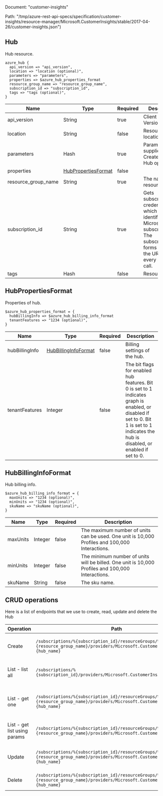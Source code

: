 Document: "customer-insights"


Path: "/tmp/azure-rest-api-specs/specification/customer-insights/resource-manager/Microsoft.CustomerInsights/stable/2017-04-26/customer-insights.json")

## Hub

Hub resource.

```puppet
azure_hub {
  api_version => "api_version",
  location => "location (optional)",
  parameters => "parameters",
  properties => $azure_hub_properties_format
  resource_group_name => "resource_group_name",
  subscription_id => "subscription_id",
  tags => "tags (optional)",
}
```

| Name        | Type           | Required       | Description       |
| ------------- | ------------- | ------------- | ------------- |
|api_version | String | true | Client Api Version. |
|location | String | false | Resource location. |
|parameters | Hash | true | Parameters supplied to the CreateOrUpdate Hub operation. |
|properties | [HubPropertiesFormat](#hubpropertiesformat) | false |  |
|resource_group_name | String | true | The name of the resource group. |
|subscription_id | String | true | Gets subscription credentials which uniquely identify Microsoft Azure subscription. The subscription ID forms part of the URI for every service call. |
|tags | Hash | false | Resource tags. |
        
## HubPropertiesFormat

Properties of hub.

```puppet
$azure_hub_properties_format = {
  hubBillingInfo => $azure_hub_billing_info_format
  tenantFeatures => "1234 (optional)",
}
```

| Name        | Type           | Required       | Description       |
| ------------- | ------------- | ------------- | ------------- |
|hubBillingInfo | [HubBillingInfoFormat](#hubbillinginfoformat) | false | Billing settings of the hub. |
|tenantFeatures | Integer | false | The bit flags for enabled hub features. Bit 0 is set to 1 indicates graph is enabled, or disabled if set to 0. Bit 1 is set to 1 indicates the hub is disabled, or enabled if set to 0. |
        
## HubBillingInfoFormat

Hub billing info.

```puppet
$azure_hub_billing_info_format = {
  maxUnits => "1234 (optional)",
  minUnits => "1234 (optional)",
  skuName => "skuName (optional)",
}
```

| Name        | Type           | Required       | Description       |
| ------------- | ------------- | ------------- | ------------- |
|maxUnits | Integer | false | The maximum number of units can be used.  One unit is 10,000 Profiles and 100,000 Interactions. |
|minUnits | Integer | false | The minimum number of units will be billed. One unit is 10,000 Profiles and 100,000 Interactions. |
|skuName | String | false | The sku name. |



## CRUD operations

Here is a list of endpoints that we use to create, read, update and delete the Hub

| Operation | Path | Verb | Description | OperationID |
| ------------- | ------------- | ------------- | ------------- | ------------- |
|Create|`/subscriptions/%{subscription_id}/resourceGroups/%{resource_group_name}/providers/Microsoft.CustomerInsights/hubs/%{hub_name}`|Put|Creates a hub, or updates an existing hub.|Hubs_CreateOrUpdate|
|List - list all|`/subscriptions/%{subscription_id}/providers/Microsoft.CustomerInsights/hubs`|Get|Gets all hubs in the specified subscription.|Hubs_List|
|List - get one|`/subscriptions/%{subscription_id}/resourceGroups/%{resource_group_name}/providers/Microsoft.CustomerInsights/hubs/%{hub_name}`|Get|Gets information about the specified hub.|Hubs_Get|
|List - get list using params|`/subscriptions/%{subscription_id}/resourceGroups/%{resource_group_name}/providers/Microsoft.CustomerInsights/hubs`|Get|Gets all the hubs in a resource group.|Hubs_ListByResourceGroup|
|Update|`/subscriptions/%{subscription_id}/resourceGroups/%{resource_group_name}/providers/Microsoft.CustomerInsights/hubs/%{hub_name}`|Put|Creates a hub, or updates an existing hub.|Hubs_CreateOrUpdate|
|Delete|`/subscriptions/%{subscription_id}/resourceGroups/%{resource_group_name}/providers/Microsoft.CustomerInsights/hubs/%{hub_name}`|Delete|Deletes the specified hub.|Hubs_Delete|
